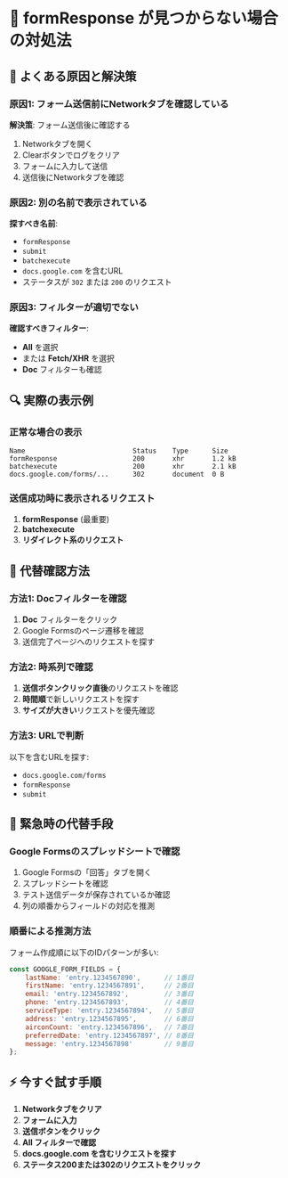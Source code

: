 # 🔧 formResponse が見つからない場合の対処法

## 🎯 よくある原因と解決策

### 原因1: フォーム送信前にNetworkタブを確認している
**解決策**: フォーム送信後に確認する

1. Networkタブを開く
2. Clearボタンでログをクリア
3. フォームに入力して送信
4. 送信後にNetworkタブを確認

### 原因2: 別の名前で表示されている
**探すべき名前**:
- `formResponse`
- `submit`
- `batchexecute`
- `docs.google.com` を含むURL
- ステータスが `302` または `200` のリクエスト

### 原因3: フィルターが適切でない
**確認すべきフィルター**:
- **All** を選択
- または **Fetch/XHR** を選択
- **Doc** フィルターも確認

## 🔍 実際の表示例

### 正常な場合の表示
```
Name                           Status    Type      Size
formResponse                   200       xhr       1.2 kB
batchexecute                   200       xhr       2.1 kB
docs.google.com/forms/...      302       document  0 B
```

### 送信成功時に表示されるリクエスト
1. **formResponse** (最重要)
2. **batchexecute** 
3. **リダイレクト系のリクエスト**

## 🎯 代替確認方法

### 方法1: Docフィルターを確認
1. **Doc** フィルターをクリック
2. Google Formsのページ遷移を確認
3. 送信完了ページへのリクエストを探す

### 方法2: 時系列で確認
1. **送信ボタンクリック直後**のリクエストを確認
2. **時間順**で新しいリクエストを探す
3. **サイズが大きい**リクエストを優先確認

### 方法3: URLで判断
以下を含むURLを探す:
- `docs.google.com/forms`
- `formResponse`
- `submit`

## 🚨 緊急時の代替手段

### Google Formsのスプレッドシートで確認
1. Google Formsの「回答」タブを開く
2. スプレッドシートを確認
3. テスト送信データが保存されているか確認
4. 列の順番からフィールドの対応を推測

### 順番による推測方法
フォーム作成順に以下のIDパターンが多い:
```javascript
const GOOGLE_FORM_FIELDS = {
    lastName: 'entry.1234567890',      // 1番目
    firstName: 'entry.1234567891',     // 2番目  
    email: 'entry.1234567892',         // 3番目
    phone: 'entry.1234567893',         // 4番目
    serviceType: 'entry.1234567894',   // 5番目
    address: 'entry.1234567895',       // 6番目
    airconCount: 'entry.1234567896',   // 7番目
    preferredDate: 'entry.1234567897', // 8番目
    message: 'entry.1234567898'        // 9番目
};
```

## ⚡ 今すぐ試す手順

1. **Networkタブをクリア**
2. **フォームに入力**
3. **送信ボタンをクリック**
4. **All フィルターで確認**
5. **docs.google.com を含むリクエストを探す**
6. **ステータス200または302のリクエストをクリック** 